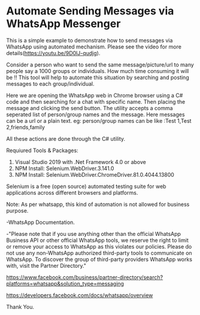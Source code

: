 # Automate Sending Messages via WhatsApp Messenger
This is a simple example to demonstrate how to send messages via WhatsApp using automated mechanism.
Please see the video for more details(https://youtu.be/9D0lJ-qudjg). 

Consider a person who want to send the same message/picture/url to many people say a 1000 groups or individuals. How much time consuming it will be !! This tool will help to automate this situation by searching and posting messages to each group/individual. 

Here we are opening the WhatsApp web in Chrome browser using a C# code and then searching for a chat with specific name. Then placing the message and clicking the send button. The utility accepts a comma seperated list of person/group names and the message. Here messages can be a url or a plain text.
eg: person/group names can be like :Test 1,Test 2,friends,family


All these actions are done through the C# utility.

Requiured Tools & Packages:
1. Visual Studio 2019 with .Net Framework 4.0 or above
2. NPM Install: Selenium.WebDriver.3.141.0
3. NPM Install: Selenium.WebDriver.ChromeDriver.81.0.4044.13800

Selenium is a free (open source) automated testing suite for web applications across different browsers and platforms.

Note: As per whatsapp, this kind of automation is not allowed for business purpose.

-WhatsApp Documentation.

-"Please note that if you use anything other than the official WhatsApp Business API or other official WhatsApp tools, we reserve the right to limit or remove your access to WhatsApp as this violates our policies. Please do not use any non-WhatsApp authorized third-party tools to communicate on WhatsApp. To discover the group of third-party providers WhatsApp works with, visit the Partner Directory."

https://www.facebook.com/business/partner-directory/search?platforms=whatsapp&solution_type=messaging

https://developers.facebook.com/docs/whatsapp/overview

Thank You.
